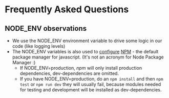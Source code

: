 # Frequently Asked Questions

## NODE_ENV observations

* We use the NODE_ENV environment variable to drive some logic in our code (like logging levels)
* The NODE_ENV variables is also used to [configure](https://docs.npmjs.com/cli/v6/using-npm/config) [NPM](https://docs.npmjs.com/about-npm) - the default package manager for javascript. (It's not an acronym for Node Package Manager :)
  * If NODE_ENV=production, _npm_ will only install production dependencies, dev-dependencies are omitted.
  * If you have NODE_ENV=production, do an ```npm install``` and then ```npm test``` or ```npm run dev``` they will usually fail, because modules needed for testing and development will be installed as dev-dependencies.
